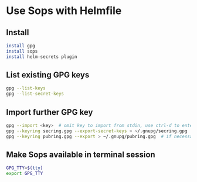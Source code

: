 # Use Sops with Helmfile
## Install
```bash
install gpg
install sops
install helm-secrets plugin
```

## List existing GPG keys
```bash
gpg --list-keys
gpg --list-secret-keys
```

## Import further GPG key
```bash
gpg --import <key>  # omit key to import from stdin, use ctrl-d to enter EOF
gpg --keyring secring.gpg --export-secret-keys > ~/.gnupg/secring.gpg  # if necessary
gpg --keyring pubring.gpg --export > ~/.gnupg/pubring.gpg  # if necessary
```

## Make Sops available in terminal session
```bash
GPG_TTY=$(tty)
export GPG_TTY
```